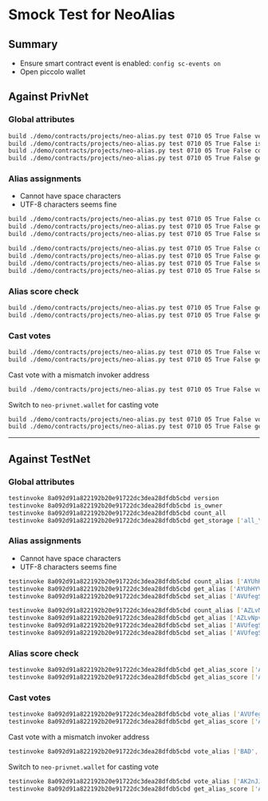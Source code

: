 # Smock Test for NeoAlias

## Summary

* Ensure smart contract event is enabled: `config sc-events on`
* Open piccolo wallet

## Against PrivNet

### Global attributes

``` sh
build ./demo/contracts/projects/neo-alias.py test 0710 05 True False version
build ./demo/contracts/projects/neo-alias.py test 0710 05 True False is_owner
build ./demo/contracts/projects/neo-alias.py test 0710 05 True False count_all
build ./demo/contracts/projects/neo-alias.py test 0710 05 True False get_storage ['all_\x00']
```

### Alias assignments

* Cannot have space characters
* UTF-8 characters seems fine

``` sh
build ./demo/contracts/projects/neo-alias.py test 0710 05 True False count_alias ['AYUhHYViEoXEWeLQsXU9y1taps4nvjAHiy']
build ./demo/contracts/projects/neo-alias.py test 0710 05 True False get_alias ['AYUhHYViEoXEWeLQsXU9y1taps4nvjAHiy',0]
build ./demo/contracts/projects/neo-alias.py test 0710 05 True False set_alias ['AVUfegS354LWRoBuCzuKjGCYkT3tnpFFTD','AYUhHYViEoXEWeLQsXU9y1taps4nvjAHiy','ayu']

build ./demo/contracts/projects/neo-alias.py test 0710 05 True False count_alias ['AZLvNpvTmDvEL4Qc5AH64vniSJe11LHzWU']
build ./demo/contracts/projects/neo-alias.py test 0710 05 True False get_alias ['AZLvNpvTmDvEL4Qc5AH64vniSJe11LHzWU',0]
build ./demo/contracts/projects/neo-alias.py test 0710 05 True False set_alias ['AVUfegS354LWRoBuCzuKjGCYkT3tnpFFTD','AZLvNpvTmDvEL4Qc5AH64vniSJe11LHzWU','azrel.adams']
build ./demo/contracts/projects/neo-alias.py test 0710 05 True False set_alias ['AVUfegS354LWRoBuCzuKjGCYkT3tnpFFTD','AZLvNpvTmDvEL4Qc5AH64vniSJe11LHzWU','azrel.adams签名']
```

### Alias score check

``` sh
build ./demo/contracts/projects/neo-alias.py test 0710 05 True False get_alias_score ['AYUhHYViEoXEWeLQsXU9y1taps4nvjAHiy',0]
build ./demo/contracts/projects/neo-alias.py test 0710 05 True False get_alias_score ['AZLvNpvTmDvEL4Qc5AH64vniSJe11LHzWU',0]
```

### Cast votes

```sh
build ./demo/contracts/projects/neo-alias.py test 0710 05 True False vote_alias ['AVUfegS354LWRoBuCzuKjGCYkT3tnpFFTD','AYUhHYViEoXEWeLQsXU9y1taps4nvjAHiy',0,1]
build ./demo/contracts/projects/neo-alias.py test 0710 05 True False get_alias_score ['AYUhHYViEoXEWeLQsXU9y1taps4nvjAHiy',0]
```

Cast vote with a mismatch invoker address

```sh
build ./demo/contracts/projects/neo-alias.py test 0710 05 True False vote_alias ['BAD','AYUhHYViEoXEWeLQsXU9y1taps4nvjAHiy',0,1]
```

Switch to `neo-privnet.wallet` for casting vote

```sh
build ./demo/contracts/projects/neo-alias.py test 0710 05 True False vote_alias ['AK2nJJpJr6o664CWJKi1QRXjqeic2zRp8y','AYUhHYViEoXEWeLQsXU9y1taps4nvjAHiy',0,1]
build ./demo/contracts/projects/neo-alias.py test 0710 05 True False get_alias_score ['AYUhHYViEoXEWeLQsXU9y1taps4nvjAHiy',0]
```

---

## Against TestNet

### Global attributes

``` sh
testinvoke 8a092d91a822192b20e91722dc3dea28dfdb5cbd version
testinvoke 8a092d91a822192b20e91722dc3dea28dfdb5cbd is_owner
testinvoke 8a092d91a822192b20e91722dc3dea28dfdb5cbd count_all
testinvoke 8a092d91a822192b20e91722dc3dea28dfdb5cbd get_storage ['all_\x00']
```

### Alias assignments

* Cannot have space characters
* UTF-8 characters seems fine

``` sh
testinvoke 8a092d91a822192b20e91722dc3dea28dfdb5cbd count_alias ['AYUhHYViEoXEWeLQsXU9y1taps4nvjAHiy']
testinvoke 8a092d91a822192b20e91722dc3dea28dfdb5cbd get_alias ['AYUhHYViEoXEWeLQsXU9y1taps4nvjAHiy',0]
testinvoke 8a092d91a822192b20e91722dc3dea28dfdb5cbd set_alias ['AVUfegS354LWRoBuCzuKjGCYkT3tnpFFTD','AYUhHYViEoXEWeLQsXU9y1taps4nvjAHiy','ayu']

testinvoke 8a092d91a822192b20e91722dc3dea28dfdb5cbd count_alias ['AZLvNpvTmDvEL4Qc5AH64vniSJe11LHzWU']
testinvoke 8a092d91a822192b20e91722dc3dea28dfdb5cbd get_alias ['AZLvNpvTmDvEL4Qc5AH64vniSJe11LHzWU',0]
testinvoke 8a092d91a822192b20e91722dc3dea28dfdb5cbd set_alias ['AVUfegS354LWRoBuCzuKjGCYkT3tnpFFTD','AZLvNpvTmDvEL4Qc5AH64vniSJe11LHzWU','azrel.adams']
testinvoke 8a092d91a822192b20e91722dc3dea28dfdb5cbd set_alias ['AVUfegS354LWRoBuCzuKjGCYkT3tnpFFTD','AZLvNpvTmDvEL4Qc5AH64vniSJe11LHzWU','azrel.adams签名']
```

### Alias score check

``` sh
testinvoke 8a092d91a822192b20e91722dc3dea28dfdb5cbd get_alias_score ['AYUhHYViEoXEWeLQsXU9y1taps4nvjAHiy',0]
testinvoke 8a092d91a822192b20e91722dc3dea28dfdb5cbd get_alias_score ['AZLvNpvTmDvEL4Qc5AH64vniSJe11LHzWU',0]
```

### Cast votes

```sh
testinvoke 8a092d91a822192b20e91722dc3dea28dfdb5cbd vote_alias ['AVUfegS354LWRoBuCzuKjGCYkT3tnpFFTD','AYUhHYViEoXEWeLQsXU9y1taps4nvjAHiy',0,1]
testinvoke 8a092d91a822192b20e91722dc3dea28dfdb5cbd get_alias_score ['AYUhHYViEoXEWeLQsXU9y1taps4nvjAHiy',0]
```

Cast vote with a mismatch invoker address

```sh
testinvoke 8a092d91a822192b20e91722dc3dea28dfdb5cbd vote_alias ['BAD','AYUhHYViEoXEWeLQsXU9y1taps4nvjAHiy',0,1]
```

Switch to `neo-privnet.wallet` for casting vote

```sh
testinvoke 8a092d91a822192b20e91722dc3dea28dfdb5cbd vote_alias ['AK2nJJpJr6o664CWJKi1QRXjqeic2zRp8y','AYUhHYViEoXEWeLQsXU9y1taps4nvjAHiy',0,1]
testinvoke 8a092d91a822192b20e91722dc3dea28dfdb5cbd get_alias_score ['AYUhHYViEoXEWeLQsXU9y1taps4nvjAHiy',0]
```
